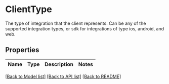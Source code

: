 # ClientType

The type of integration that the client represents. Can be any of the supported integration types, or sdk for integrations of type ios, android, and web.
## Properties
Name | Type | Description | Notes
------------ | ------------- | ------------- | -------------

[[Back to Model list]](../README.md#documentation-for-models) [[Back to API list]](../README.md#documentation-for-api-endpoints) [[Back to README]](../README.md)


